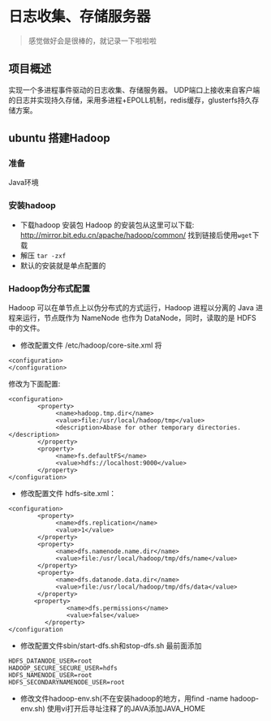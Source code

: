 # 日志收集、存储服务器
> 感觉做好会是很棒的，就记录一下啦啦啦

## 项目概述
实现一个多进程事件驱动的日志收集、存储服务器。
UDP端口上接收来自客户端的日志并实现持久存储，采用多进程+EPOLL机制，redis缓存，glusterfs持久存储方案。

## ubuntu 搭建Hadoop
### 准备
 Java环境
### 安装hadoop
- 下载hadoop 安装包
Hadoop 的安装包从这里可以下载: http://mirror.bit.edu.cn/apache/hadoop/common/
找到链接后使用``` wget ```下载
- 解压
  ```tar -zxf ```
- 默认的安装就是单点配置的
### Hadoop伪分布式配置
Hadoop 可以在单节点上以伪分布式的方式运行，Hadoop 进程以分离的 Java 进程来运行，节点既作为 NameNode 也作为 DataNode，同时，读取的是 HDFS 中的文件。
- 修改配置文件 /etc/hadoop/core-site.xml 将
```
<configuration>
</configuration>
```
修改为下面配置:
```
<configuration>
        <property>
             <name>hadoop.tmp.dir</name>
             <value>file:/usr/local/hadoop/tmp</value>
             <description>Abase for other temporary directories.</description>
        </property>
        <property>
             <name>fs.defaultFS</name>
             <value>hdfs://localhost:9000</value>
        </property>
</configuration>
```
- 修改配置文件 hdfs-site.xml：
```
<configuration>
        <property>
             <name>dfs.replication</name>
             <value>1</value>
        </property>
        <property>
             <name>dfs.namenode.name.dir</name>
             <value>file:/usr/local/hadoop/tmp/dfs/name</value>
        </property>
        <property>
             <name>dfs.datanode.data.dir</name>
             <value>file:/usr/local/hadoop/tmp/dfs/data</value>
        </property>
       <property>
		        <name>dfs.permissions</name>
		        <value>false</value>
	      </property>
</configuration
 ```
- 修改配置文件sbin/start-dfs.sh和stop-dfs.sh
最前面添加
```
HDFS_DATANODE_USER=root
HADOOP_SECURE_SECURE_USER=hdfs
HDFS_NAMENODE_USER=root
HDFS_SECONDARYNAMENODE_USER=root
```


- 修改文件hadoop-env.sh(不在安装hadoop的地方，用find -name hadoop-env.sh)
使用vi打开后寻址注释了的JAVA添加JAVA_HOME



